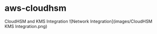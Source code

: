 # aws-cloudhsm
CloudHSM and KMS Integration
![Network Integration](images/CloudHSM KMS Integration.png)
